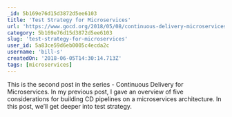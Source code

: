 ```yaml
---
_id: 5b169e76d15d3872d5ee6103
title: 'Test Strategy for Microservices'
url: 'https://www.gocd.org/2018/05/08/continuous-delivery-microservices-test-strategy/'
category: 5b169e76d15d3872d5ee6103
slug: 'test-strategy-for-microservices'
user_id: 5a83ce59d6eb0005c4ecda2c
username: 'bill-s'
createdOn: '2018-06-05T14:30:14.713Z'
tags: [microservices]
---
```


This is the second post in the series - Continuous Delivery for Microservices. In my previous post, I gave an overview of five considerations for building CD pipelines on a microservices architecture. In this post, we’ll get deeper into test strategy.
